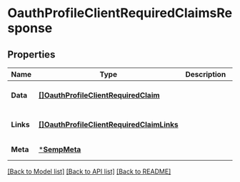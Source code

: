 # OauthProfileClientRequiredClaimsResponse

## Properties
Name | Type | Description | Notes
------------ | ------------- | ------------- | -------------
**Data** | [**[]OauthProfileClientRequiredClaim**](OauthProfileClientRequiredClaim.md) |  | [optional] [default to null]
**Links** | [**[]OauthProfileClientRequiredClaimLinks**](OauthProfileClientRequiredClaimLinks.md) |  | [optional] [default to null]
**Meta** | [***SempMeta**](SempMeta.md) |  | [default to null]

[[Back to Model list]](../README.md#documentation-for-models) [[Back to API list]](../README.md#documentation-for-api-endpoints) [[Back to README]](../README.md)

